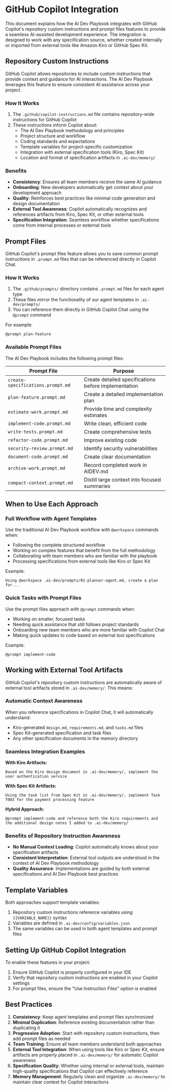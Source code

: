 # GitHub Copilot Integration

This document explains how the AI Dev Playbook integrates with GitHub Copilot's repository custom instructions and prompt files features to provide a seamless AI-assisted development experience. The integration is designed to work with any specification source, whether created internally or imported from external tools like Amazon Kiro or GitHub Spec Kit.

## Repository Custom Instructions

GitHub Copilot allows repositories to include custom instructions that provide context and guidance for AI interactions. The AI Dev Playbook leverages this feature to ensure consistent AI assistance across your project.

### How It Works

1. The `.github/copilot-instructions.md` file contains repository-wide instructions for GitHub Copilot
2. These instructions inform Copilot about:
   - The AI Dev Playbook methodology and principles
   - Project structure and workflow
   - Coding standards and expectations
   - Template variables for project-specific customization
   - Integration with external specification tools (Kiro, Spec Kit)
   - Location and format of specification artifacts in `.ai-dev/memory/`

### Benefits

- **Consistency**: Ensures all team members receive the same AI guidance
- **Onboarding**: New developers automatically get context about your development approach
- **Quality**: Reinforces best practices like minimal code generation and design documentation
- **External Tool Awareness**: Copilot automatically recognizes and references artifacts from Kiro, Spec Kit, or other external tools
- **Specification Integration**: Seamless workflow whether specifications come from internal processes or external tools

## Prompt Files

GitHub Copilot's prompt files feature allows you to save common prompt instructions in `.prompt.md` files that can be referenced directly in Copilot Chat.

### How It Works

1. The `.github/prompts/` directory contains `.prompt.md` files for each agent type
2. These files mirror the functionality of our agent templates in `.ai-dev/prompts/`
3. You can reference them directly in GitHub Copilot Chat using the `@prompt` command

For example:
```
@prompt plan-feature
```

### Available Prompt Files

The AI Dev Playbook includes the following prompt files:

| Prompt File | Purpose |
|-------------|---------|
| `create-specifications.prompt.md` | Create detailed specifications before implementation |
| `plan-feature.prompt.md` | Create a detailed implementation plan |
| `estimate-work.prompt.md` | Provide time and complexity estimates |
| `implement-code.prompt.md` | Write clean, efficient code |
| `write-tests.prompt.md` | Create comprehensive tests |
| `refactor-code.prompt.md` | Improve existing code |
| `security-review.prompt.md` | Identify security vulnerabilities |
| `document-code.prompt.md` | Create clear documentation |
| `archive-work.prompt.md` | Record completed work in AIDEV.md |
| `compact-context.prompt.md` | Distill large context into focused summaries |

## When to Use Each Approach

### Full Workflow with Agent Templates

Use the traditional AI Dev Playbook workflow with `@workspace` commands when:
- Following the complete structured workflow
- Working on complex features that benefit from the full methodology
- Collaborating with team members who are familiar with the playbook
- Processing specifications from external tools like Kiro or Spec Kit

Example:
```
Using @workspace .ai-dev/prompts/01-planner-agent.md, create a plan for...
```

### Quick Tasks with Prompt Files

Use the prompt files approach with `@prompt` commands when:
- Working on smaller, focused tasks
- Needing quick assistance that still follows project standards
- Onboarding new team members who are more familiar with Copilot Chat
- Making quick updates to code based on external tool specifications

Example:
```
@prompt implement-code
```

## Working with External Tool Artifacts

GitHub Copilot's repository custom instructions are automatically aware of external tool artifacts stored in `.ai-dev/memory/`. This means:

### **Automatic Context Awareness**

When you reference specifications in Copilot Chat, it will automatically understand:
- Kiro-generated `design.md`, `requirements.md`, and `tasks.md` files
- Spec Kit-generated specification and task files
- Any other specification documents in the memory directory

### **Seamless Integration Examples**

**With Kiro Artifacts:**
```
Based on the Kiro design document in .ai-dev/memory/, implement the user authentication service
```

**With Spec Kit Artifacts:**
```
Using the task list from Spec Kit in .ai-dev/memory/, implement Task T003 for the payment processing feature
```

**Hybrid Approach:**
```
@prompt implement-code and reference both the Kiro requirements and the additional design notes I added to .ai-dev/memory/
```

### **Benefits of Repository Instruction Awareness**

- **No Manual Context Loading**: Copilot automatically knows about your specification artifacts
- **Consistent Interpretation**: External tool outputs are understood in the context of AI Dev Playbook methodology
- **Quality Assurance**: Implementations are guided by both external specifications and AI Dev Playbook best practices

## Template Variables

Both approaches support template variables:

1. Repository custom instructions reference variables using `{{VARIABLE_NAME}}` syntax
2. Variables are defined in `.ai-dev/config/variables.json`
3. The same variables can be used in both agent templates and prompt files

## Setting Up GitHub Copilot Integration

To enable these features in your project:

1. Ensure GitHub Copilot is properly configured in your IDE
2. Verify that repository custom instructions are enabled in your Copilot settings
3. For prompt files, ensure the "Use Instruction Files" option is enabled

## Best Practices

1. **Consistency**: Keep agent templates and prompt files synchronized
2. **Minimal Duplication**: Reference existing documentation rather than duplicating it
3. **Progressive Adoption**: Start with repository custom instructions, then add prompt files as needed
4. **Team Training**: Ensure all team members understand both approaches
5. **External Tool Integration**: When using tools like Kiro or Spec Kit, ensure artifacts are properly placed in `.ai-dev/memory/` for automatic Copilot awareness
6. **Specification Quality**: Whether using internal or external tools, maintain high-quality specifications that Copilot can effectively reference
7. **Memory Management**: Regularly clean and organize `.ai-dev/memory/` to maintain clear context for Copilot interactions
